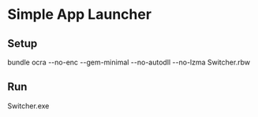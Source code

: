 Simple App Launcher
==============

Setup
-------
bundle
ocra --no-enc --gem-minimal --no-autodll --no-lzma Switcher.rbw


Run
----
Switcher.exe